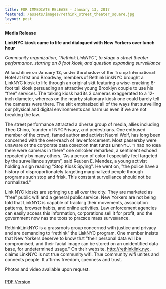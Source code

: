 ```yaml
---
title: FOR IMMEDIATE RELEASE - January 13, 2017
featured: /assets/images/rethink_street_theater_square.jpg
layout: post
---
```


**Media Release**

**LinkNYC kiosk came to life and dialogued with New Yorkers over lunch hour**

*Community organization, “Rethink LinkNYC”, to stage a street theater performance, starring an 8 foot kiosk, and
question expanding surveillance*

At lunchtime on January 12, under the shadow of the Trump International Hotel at 61st and Broadway, members of
RethinkLinkNYC brought a LinkNYC kiosk to life through an original skit featuring a wise-cracking 8-foot tall
kiosk persuading an attractive young Brooklyn couple to use his “free” services. The talking kiosk had its 3 cameras
exaggerated to a 12-inch diameter, whereas on the nearby stationary kiosk one could barely tell the cameras were
there. The skit emphasized all of the ways that surveilling our physical and digital environments can harm us even if
we are not breaking the law.

The street performance attracted a diverse group of media, allies including Theo Chino, founder of NYCPrivacy,
and pedestrians. One enthused member of the crowd, famed author and activist Naomi Wolf, has long been
concerned with the over-reach of law enforcement. Most passersby were unaware of the corporate data collection
that funds LinkNYC. "I had no idea there were cameras in there" one onlooker remarked, a sentiment echoed
repeatedly by many others. “As a person of color I especially feel targeted by the surveillance system”, said Reuben
E. Mendez, a young activist holding a sign reading "Stop Kiosk Spying". He went on, "the police have a history of
disproportionately targeting marginalized people through programs such stop and frisk. This constant surveillance
should not be normalized."

Link NYC kiosks are springing up all over the city. They are marketed as “free” public wifi and a general public
service. New Yorkers are not being told that LinkNYC is capable of tracking their movements, association patterns,
browser habits, and online activities. Law enforcement agencies can easily access this information, corporations sell
it for profit, and the government now has the tools to practice mass surveillance.

RethinkLinkNYC is a grassroots group concerned with justice and privacy and are demanding to “rethink” the
LinkNYC program. One member insists that New Yorkers deserve to know that "their personal data will be
compromised, and their facial image can be stored on an unidentified data base, for undetermined usage." On their
website, http://rethinklink.nyc, claims LinkNYC is not true community wifi. True community wifi unites and
connects people. It affirms freedom, openness and trust.

Photos and video available upon request.

###

[PDF Version](http://rethinklink.nyc/assets/images/RethinkLinkNYC_Press%20Release_01122017.pdf)
